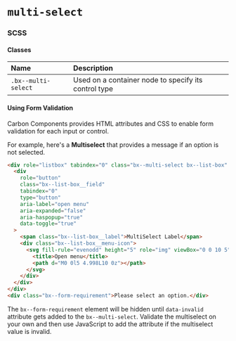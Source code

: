 # `multi-select`

### SCSS

#### Classes

| Name                | Description                                          |
| :------------------ | :--------------------------------------------------- |
| `.bx--multi-select` | Used on a container node to specify its control type |

#### Using Form Validation

Carbon Components provides HTML attributes and CSS to enable form validation for each input or control.

For example, here's a **Multiselect** that provides a message if an option is not selected.

```html
<div role="listbox" tabindex="0" class="bx--multi-select bx--list-box" data-invalid="true">
  <div
    role="button"
    class="bx--list-box__field"
    tabindex="0"
    type="button"
    aria-label="open menu"
    aria-expanded="false"
    aria-haspopup="true"
    data-toggle="true"
  >
    <span class="bx--list-box__label">MultiSelect Label</span>
    <div class="bx--list-box__menu-icon">
      <svg fill-rule="evenodd" height="5" role="img" viewBox="0 0 10 5" width="10" alt="Open menu" aria-label="Open menu">
        <title>Open menu</title>
        <path d="M0 0l5 4.998L10 0z"></path>
      </svg>
    </div>
  </div>
</div>
<div class="bx--form-requirement">Please select an option.</div>
```

The `bx--form-requirement` element will be hidden until `data-invalid` attribute gets added to the `bx--multi-select`.
Validate the multiselect on your own and then use JavaScript to add the attribute if the multiselect value is invalid.

